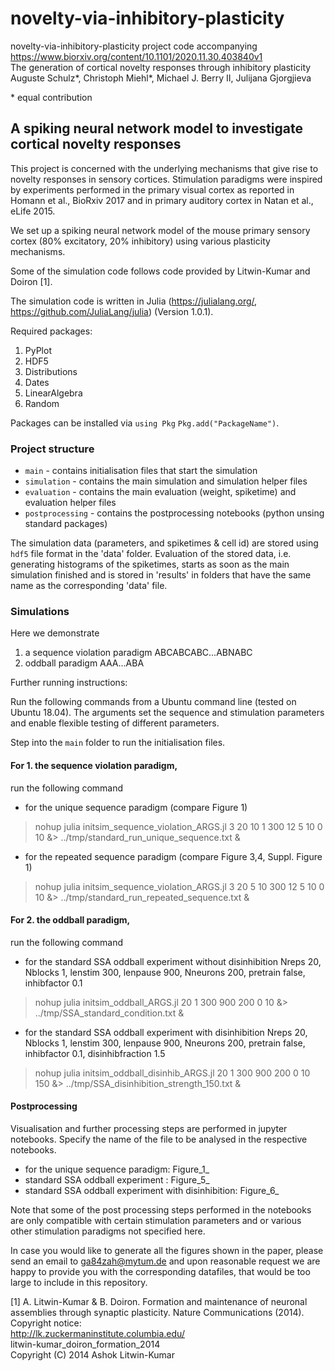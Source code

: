 # novelty-via-inhibitory-plasticity

novelty-via-inhibitory-plasticity project code accompanying https://www.biorxiv.org/content/10.1101/2020.11.30.403840v1  
The generation of cortical novelty responses through inhibitory plasticity  
Auguste Schulz\*, Christoph Miehl\*, Michael J. Berry II, Julijana Gjorgjieva   

\* equal contribution  

## A spiking neural network model to investigate cortical novelty responses
This project is concerned with the underlying mechanisms that give rise to novelty responses in sensory cortices. Stimulation paradigms were inspired by experiments performed in the primary visual cortex as reported in Homann et al., BioRxiv 2017 and in primary auditory cortex in Natan et al., eLife 2015.

We set up a spiking neural network model of the mouse primary sensory cortex (80% excitatory, 20% inhibitory) using various plasticity mechanisms.  

Some of the simulation code follows code provided by Litwin-Kumar and Doiron [1].

The simulation code is written in Julia (https://julialang.org/, https://github.com/JuliaLang/julia) (Version 1.0.1). 

Required packages:

1. PyPlot
2. HDF5
3. Distributions
4. Dates
5. LinearAlgebra
6. Random

Packages can be installed via `using Pkg` `Pkg.add("PackageName")`.  

### Project structure  
* `main`  - contains initialisation files that start the simulation
 * `simulation`  - contains the main simulation and simulation helper files
 * `evaluation`    - contains the main evaluation (weight, spiketime) and evaluation helper files
  * `postprocessing`    - contains the postprocessing notebooks (python unsing standard packages)

The simulation data (parameters, and spiketimes & cell id) are stored using `hdf5` file format in  the 'data' folder.
Evaluation of the stored data, i.e. generating histograms of the spiketimes, starts as soon as the main simulation finished and is stored in 'results' in folders that have the same name as the corresponding 'data' file.


### Simulations
Here we demonstrate
1. a sequence violation paradigm ABCABCABC...ABNABC
2. oddball paradigm AAA...ABA

Further running instructions:

Run the following commands from a Ubuntu command line (tested on Ubuntu 18.04).
The arguments set the sequence and stimulation parameters and enable flexible testing of different parameters.

Step into the `main` folder to run the initialisation files.

#### For 1. the sequence violation paradigm,  
run the following command
- for the unique sequence paradigm (compare Figure 1)
> nohup julia initsim_sequence_violation_ARGS.jl 3 20 10 1 300 12 5 10 0 10 &> ../tmp/standard_run_unique_sequence.txt &

- for the repeated sequence paradigm (compare Figure 3,4, Suppl. Figure 1)
> nohup julia initsim_sequence_violation_ARGS.jl 3 20 5 10 300 12 5 10 0 10 &> ../tmp/standard_run_repeated_sequence.txt &


#### For 2. the oddball paradigm,  
run the following command
- for the standard SSA oddball experiment without disinhibition
Nreps 20, Nblocks 1, lenstim 300, lenpause 900, Nneurons 200, pretrain false, inhibfactor 0.1
> nohup julia initsim_oddball_ARGS.jl 20 1 300 900 200 0 10 &> ../tmp/SSA_standard_condition.txt &

- for the standard SSA oddball experiment with disinhibition
Nreps 20, Nblocks 1, lenstim 300, lenpause 900, Nneurons 200, pretrain false, inhibfactor 0.1, disinhibfraction 1.5
> nohup julia initsim_oddball_disinhib_ARGS.jl 20 1 300 900 200 0 10 150 &> ../tmp/SSA_disinhibition_strength_150.txt &

#### Postprocessing  

Visualisation and further processing steps are performed in jupyter notebooks.
Specify the name of the file to be analysed in the respective notebooks.


- for the unique sequence paradigm: Figure_1_
- standard SSA oddball experiment : Figure_5_
- standard SSA oddball experiment with disinhibition: Figure_6_


Note that some of the post processing steps performed in the notebooks are only compatible with certain stimulation parameters and or various other stimulation paradigms not specified here.

In case you would like to generate all the figures shown in the paper, please send an email to ga84zah@mytum.de and upon reasonable request we are happy to provide you with the corresponding datafiles, that would be too large to include in this repository.

[1] A. Litwin-Kumar & B. Doiron.  Formation and maintenance of neuronal assemblies through synaptic plasticity.  Nature Communications (2014).  
Copyright notice:  
http://lk.zuckermaninstitute.columbia.edu/  
litwin-kumar_doiron_formation_2014  
Copyright (C) 2014 Ashok Litwin-Kumar
